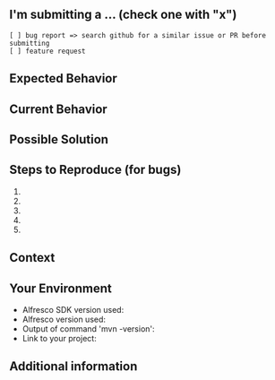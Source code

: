 <!--

If you are reporting a new issue, make sure that we do not have any duplicates
already open. You can ensure this by searching the issue list for this
repository. If there is a duplicate, please close your issue and add a comment
to the existing issue instead.

If you suspect your issue is a bug, please edit your issue description to
include the BUG REPORT INFORMATION shown below. If you fail to provide this
information within 7 days, we cannot debug your issue and will close it. We
will, however, reopen it if you later provide the information.

---------------------------------------------------
GENERAL SUPPORT INFORMATION
---------------------------------------------------

The GitHub issue tracker is for bug reports and feature requests.
General support can be found at the following locations:

- Alfresco Community - https://community.alfresco.com/community/ecm
- Post a question on StackOverflow, using the Alfresco tag

-->


## I'm submitting a ...   (check one with "x")
```
[ ] bug report => search github for a similar issue or PR before submitting
[ ] feature request
```

<!--- Provide a general summary of the issue in the Title above -->

## Expected Behavior
<!--- If you're describing a bug, tell us what should happen -->
<!--- If you're suggesting a change/improvement, tell us how it should work -->

## Current Behavior
<!--- If describing a bug, tell us what happens instead of the expected behavior -->
<!--- If suggesting a change/improvement, explain the difference from current behavior -->

## Possible Solution
<!--- Not obligatory, but suggest a fix/reason for the bug, -->
<!--- or ideas how to implement the addition or change -->

## Steps to Reproduce (for bugs)
<!--- Provide a link to a live example, or an unambiguous set of steps to -->
<!--- reproduce this bug. Include code to reproduce, if relevant -->
1.
2.
3.
4.
5.

## Context
<!--- How has this issue affected you? What are you trying to accomplish? -->
<!--- Providing context helps us come up with a solution that is most useful in the real world -->

## Your Environment
<!--- Include as many relevant details about the environment you experienced the bug in -->
* Alfresco SDK version used: <!-- 2.1 / 2.2 / 3.0betaX-->
* Alfresco version used: <!-- Enterprise 5.1, Community 5.0.f or ...-->
* Output of command 'mvn -version': <!-- Maven/JDK version--> 
* Link to your project: <!-- optional for having a minimal example-->

## Additional information
<!-- include screenshots or any other hint you mave have for us -->
